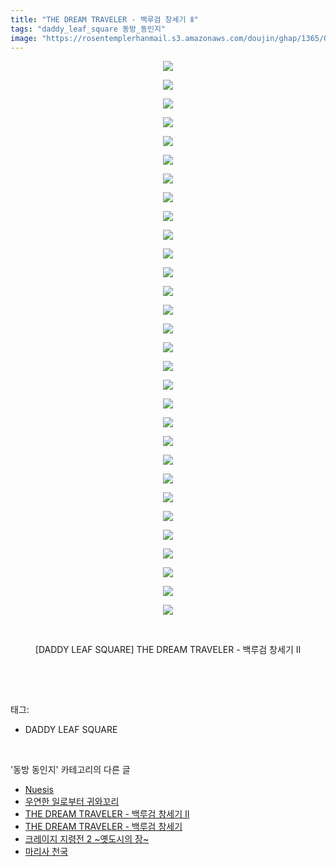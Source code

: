 ```yaml
---
title: "THE DREAM TRAVELER - 백루검 창세기 Ⅱ"
tags: "daddy_leaf_square 동방_동인지"
image: "https://rosentemplerhanmail.s3.amazonaws.com/doujin/ghap/1365/001.jpg"
---
```

<div class="article">
<p style="text-align: center; clear: none; float: none;"><img src="{{ site.imgserver11 }}/ghap/1365/001.jpg"/></p>
<p style="text-align: center; clear: none; float: none;"><img src="{{ site.imgserver11 }}/ghap/1365/002.jpg"/></p>
<p style="text-align: center; clear: none; float: none;"><img src="{{ site.imgserver11 }}/ghap/1365/003.jpg"/></p>
<p style="text-align: center; clear: none; float: none;"><img src="{{ site.imgserver11 }}/ghap/1365/004.jpg"/></p>
<p style="text-align: center; clear: none; float: none;"><img src="{{ site.imgserver11 }}/ghap/1365/005.jpg"/></p>
<p style="text-align: center; clear: none; float: none;"><img src="{{ site.imgserver11 }}/ghap/1365/006.jpg"/></p>
<p style="text-align: center; clear: none; float: none;"><img src="{{ site.imgserver11 }}/ghap/1365/007.jpg"/></p>
<p style="text-align: center; clear: none; float: none;"><img src="{{ site.imgserver11 }}/ghap/1365/008.jpg"/></p>
<p style="text-align: center; clear: none; float: none;"><img src="{{ site.imgserver11 }}/ghap/1365/009.jpg"/></p>
<p style="text-align: center; clear: none; float: none;"><img src="{{ site.imgserver11 }}/ghap/1365/010.jpg"/></p>
<p style="text-align: center; clear: none; float: none;"><img src="{{ site.imgserver11 }}/ghap/1365/011.jpg"/></p>
<p style="text-align: center; clear: none; float: none;"><img src="{{ site.imgserver11 }}/ghap/1365/012.jpg"/></p>
<p style="text-align: center; clear: none; float: none;"><img src="{{ site.imgserver11 }}/ghap/1365/013.jpg"/></p>
<p style="text-align: center; clear: none; float: none;"><img src="{{ site.imgserver11 }}/ghap/1365/014.jpg"/></p>
<p style="text-align: center; clear: none; float: none;"><img src="{{ site.imgserver11 }}/ghap/1365/015.jpg"/></p>
<p style="text-align: center; clear: none; float: none;"><img src="{{ site.imgserver11 }}/ghap/1365/016.jpg"/></p>
<p style="text-align: center; clear: none; float: none;"><img src="{{ site.imgserver11 }}/ghap/1365/017.jpg"/></p>
<p style="text-align: center; clear: none; float: none;"><img src="{{ site.imgserver11 }}/ghap/1365/018.jpg"/></p>
<p style="text-align: center; clear: none; float: none;"><img src="{{ site.imgserver11 }}/ghap/1365/019.jpg"/></p>
<p style="text-align: center; clear: none; float: none;"><img src="{{ site.imgserver11 }}/ghap/1365/020.jpg"/></p>
<p style="text-align: center; clear: none; float: none;"><img src="{{ site.imgserver11 }}/ghap/1365/021.jpg"/></p>
<p style="text-align: center; clear: none; float: none;"><img src="{{ site.imgserver11 }}/ghap/1365/022.jpg"/></p>
<p style="text-align: center; clear: none; float: none;"><img src="{{ site.imgserver11 }}/ghap/1365/023.jpg"/></p>
<p style="text-align: center; clear: none; float: none;"><img src="{{ site.imgserver11 }}/ghap/1365/024.jpg"/></p>
<p style="text-align: center; clear: none; float: none;"><img src="{{ site.imgserver11 }}/ghap/1365/025.jpg"/></p>
<p style="text-align: center; clear: none; float: none;"><img src="{{ site.imgserver11 }}/ghap/1365/026.jpg"/></p>
<p style="text-align: center; clear: none; float: none;"><img src="{{ site.imgserver11 }}/ghap/1365/027.jpg"/></p>
<p style="text-align: center; clear: none; float: none;"><img src="{{ site.imgserver11 }}/ghap/1365/028.jpg"/></p>
<p style="text-align: center; clear: none; float: none;"><img src="{{ site.imgserver11 }}/ghap/1365/029.jpg"/></p>
<p style="text-align: center; clear: none; float: none;"><img src="{{ site.imgserver11 }}/ghap/1365/030.jpg"/></p>
<p style="text-align: center; clear: none; float: none;"><br/></p>
<p style="text-align: center; clear: none; float: none;">[DADDY LEAF SQUARE] THE DREAM TRAVELER - 백루검 창세기 Ⅱ</p>
<p><br/></p>
</div><br/>
<div class="tagTrail">
<p>태그: </p>
<ul>
<li>DADDY LEAF SQUARE</li>
</ul>
</div><br/>
<div class="another">
<p>'동방 동인지' 카테고리의 다른 글</p>
<ul>
<li><a href="/ghap_1367">Nuesis</a></li>
<li><a href="/ghap_1366">우연한 일로부터 귀와꼬리</a></li>
<li><a href="/ghap_1365">THE DREAM TRAVELER - 백루검 창세기 Ⅱ</a></li>
<li><a href="/ghap_1364">THE DREAM TRAVELER - 백루검 창세기</a></li>
<li><a href="/ghap_1363">크레이지 지령전 2 ~옛도시의 장~</a></li>
<li><a href="/ghap_1362">마리사 천국</a></li>
</ul>
</div><br/>
<div class="cb_module cb_fluid">
<div class="cb_wrt cb_profile">
</div><!-- commentList close -->
</div><br/>
